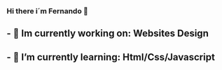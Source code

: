 ### Hi there i´m Fernando 👋


## - 🔭 Im currently working on: Websites Design
## - :book: I’m currently learning: **Html/Css/Javascript**
